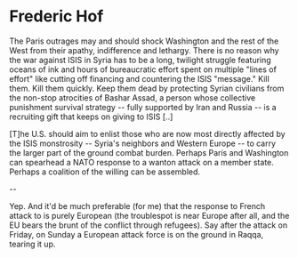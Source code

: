 # Frederic Hof

The Paris outrages may and should shock Washington and the rest of the West from their apathy, indifference and lethargy. There is no reason why the war against ISIS in Syria has to be a long, twilight struggle featuring oceans of ink and hours of bureaucratic effort spent on multiple "lines of effort" like cutting off financing and countering the ISIS "message." Kill them. Kill them quickly. Keep them dead by protecting Syrian civilians from the non-stop atrocities of Bashar Assad, a person whose collective punishment survival strategy -- fully supported by Iran and Russia -- is a recruiting gift that keeps on giving to ISIS [..]

[T]he U.S. should aim to enlist those who are now most directly affected by the ISIS monstrosity -- Syria's neighbors and Western Europe -- to carry the larger part of the ground combat burden. Perhaps Paris and Washington can spearhead a NATO response to a wanton attack on a member state. Perhaps a coalition of the willing can be assembled.

--

Yep. And it'd be much preferable (for me) that the response to French attack to is purely European (the troublespot is near Europe after all, and the EU bears the brunt of the conflict through refugees). Say after the attack on Friday, on Sunday a European attack force is on the ground in Raqqa, tearing it up. 














